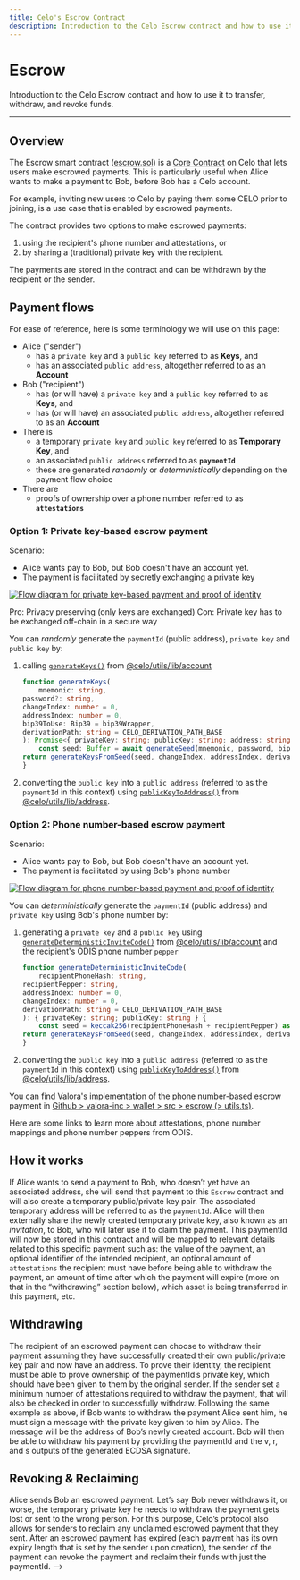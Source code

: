 ```yaml
---
title: Celo's Escrow Contract
description: Introduction to the Celo Escrow contract and how to use it to transfer, withdraw, and revoke funds.
---
```

# Escrow 

Introduction to the Celo Escrow contract and how to use it to transfer, withdraw, and revoke funds.

___

## Overview

The Escrow smart contract ([escrow.sol](https://github.com/celo-org/celo-monorepo/blob/6b6ce69fde8f4868b54abd8dd267e5313c3ddedd/packages/protocol/contracts/identity/Escrow.sol)) is a [Core Contract](../../../learn/celo-stack#celo-core-contracts) on Celo that lets users make escrowed payments. This is particularly useful when Alice wants to make a payment to Bob, before Bob has a Celo account.

For example, inviting new users to Celo by paying them some CELO prior to joining, is a use case that is enabled by escrowed payments. 

The contract provides two options to make escrowed payments:

1. using the recipient's phone number and attestations, or
2. by sharing a (traditional) private key with the recipient.

The payments are stored in the contract and can be withdrawn by the recipient or the sender.

## Payment flows

For ease of reference, here is some terminology we will use on this page:

- Alice ("sender")
  - has a `private key` and a `public key` referred to as **Keys**, and
  - has an associated `public address`, altogether referred to as an **Account**
- Bob ("recipient")
  - has (or will have) a `private key` and a `public key` referred to as **Keys**, and
  - has (or will have)  an associated `public address`, altogether referred to as an **Account**
- There is
  - a temporary `private key` and `public key` referred to as **Temporary Key**, and
  - an associated `public address` referred to as **`paymentId`**
  - these are generated _randomly_ or _deterministically_ depending on the payment flow choice
- There are
  - proofs of ownership over a phone number referred to as **`attestations`**

### Option 1: Private key-based escrow payment

Scenario:

- Alice wants pay to Bob, but Bob doesn't have an account yet.
- The payment is facilitated by secretly exchanging a private key

[![Flow diagram for private key-based payment and proof of identity](https://mermaid.ink/img/pako:eNqtVU1r3DAQ_SuDLt2AE8KSXHwIpDSHUtrL9mgoY2tsi9iSK8lrTMixt_6E9s_ll3S09u7a620bSpfF6ONJ783M8_hJZEaSiIWjry3pjN4pLCzWiQb-YeaNhftKZTQsNGi9ylSD2gOG5S-YZaYNMwf3w3CJbLCvSfv3MqA-U90Yi7aHD9QvsZnR3jJvgD64zJruyplqiUtN-lvuQfZbkyZ6XGi90W2dkh3mu4jg8vLuLqBi6PhGF2SCN2ElgrT1YQDSkNNvPJS4JUANe8qeRi5LrNUW6Wp9fRPB-vaWH9c3FzMeppklK-brHLz8-DagPhlPYLZkT1GNVVvkvUfqI2jalHdnY5TSknPDLaTlqaJRzFRRiCnomaRvUKMNvPz8fipoBvs3OcccHGwQg0UtTV31UJAmy5e6U-YJ-JW8sDqcGYOdOzRI2Lsrhhofye1ZuOx_LEV0PJdhVSldAE-1y8muLkDphVNPK7EORRgfC2_sLLgpkYOYvx2w2iqEzcdNBDUHiEUgdmS34SQ7HLXxJWvtsL-YZP0VxtzFWVHuweQDfzBGZimUYurzVSKcKjS0TSL-ZqEzhv4P_tnTTUpQoaqPtWtdSMs8cS5kk9tNyipONYX3e1nPTvlSWuzO1_PQlRaBc5pJbY9WcuG4po69PaRTznvT-QY0zBtUchdvSrmxBCX_UU7KcSUiUZOtGcct-ynclQi2QE2JiHkoKce28omIhq2SVFH6YS_0wEQk-pnvaBvJyh6k4j4p4hwrR9EOsOl1JmJvW9qDxu_BiHr-BZ5VEow)](https://mermaid.live/edit#pako:eNqtVU1r3DAQ_SuDLt2AE8KSXHwIpDSHUtrL9mgoY2tsi9iSK8lrTMixt_6E9s_ll3S09u7a620bSpfF6ONJ783M8_hJZEaSiIWjry3pjN4pLCzWiQb-YeaNhftKZTQsNGi9ylSD2gOG5S-YZaYNMwf3w3CJbLCvSfv3MqA-U90Yi7aHD9QvsZnR3jJvgD64zJruyplqiUtN-lvuQfZbkyZ6XGi90W2dkh3mu4jg8vLuLqBi6PhGF2SCN2ElgrT1YQDSkNNvPJS4JUANe8qeRi5LrNUW6Wp9fRPB-vaWH9c3FzMeppklK-brHLz8-DagPhlPYLZkT1GNVVvkvUfqI2jalHdnY5TSknPDLaTlqaJRzFRRiCnomaRvUKMNvPz8fipoBvs3OcccHGwQg0UtTV31UJAmy5e6U-YJ-JW8sDqcGYOdOzRI2Lsrhhofye1ZuOx_LEV0PJdhVSldAE-1y8muLkDphVNPK7EORRgfC2_sLLgpkYOYvx2w2iqEzcdNBDUHiEUgdmS34SQ7HLXxJWvtsL-YZP0VxtzFWVHuweQDfzBGZimUYurzVSKcKjS0TSL-ZqEzhv4P_tnTTUpQoaqPtWtdSMs8cS5kk9tNyipONYX3e1nPTvlSWuzO1_PQlRaBc5pJbY9WcuG4po69PaRTznvT-QY0zBtUchdvSrmxBCX_UU7KcSUiUZOtGcct-ynclQi2QE2JiHkoKce28omIhq2SVFH6YS_0wEQk-pnvaBvJyh6k4j4p4hwrR9EOsOl1JmJvW9qDxu_BiHr-BZ5VEow)

<!-- 
Interim fix for a known bug that adds whitespace to large diagrams: https://github.com/celo-org/docs/pull/331#issuecomment-1155590026

Mermaid diagram: https://mermaid.live/edit#pako:eNqtVU1r3DAQ_SuDLt2AE8KSXHwIpDSHUtrL9mgoY2tsi9iSK8lrTMixt_6E9s_ll3S09u7a620bSpfF6ONJ783M8_hJZEaSiIWjry3pjN4pLCzWiQb-YeaNhftKZTQsNGi9ylSD2gOG5S-YZaYNMwf3w3CJbLCvSfv3MqA-U90Yi7aHD9QvsZnR3jJvgD64zJruyplqiUtN-lvuQfZbkyZ6XGi90W2dkh3mu4jg8vLuLqBi6PhGF2SCN2ElgrT1YQDSkNNvPJS4JUANe8qeRi5LrNUW6Wp9fRPB-vaWH9c3FzMeppklK-brHLz8-DagPhlPYLZkT1GNVVvkvUfqI2jalHdnY5TSknPDLaTlqaJRzFRRiCnomaRvUKMNvPz8fipoBvs3OcccHGwQg0UtTV31UJAmy5e6U-YJ-JW8sDqcGYOdOzRI2Lsrhhofye1ZuOx_LEV0PJdhVSldAE-1y8muLkDphVNPK7EORRgfC2_sLLgpkYOYvx2w2iqEzcdNBDUHiEUgdmS34SQ7HLXxJWvtsL-YZP0VxtzFWVHuweQDfzBGZimUYurzVSKcKjS0TSL-ZqEzhv4P_tnTTUpQoaqPtWtdSMs8cS5kk9tNyipONYX3e1nPTvlSWuzO1_PQlRaBc5pJbY9WcuG4po69PaRTznvT-QY0zBtUchdvSrmxBCX_UU7KcSUiUZOtGcct-ynclQi2QE2JiHkoKce28omIhq2SVFH6YS_0wEQk-pnvaBvJyh6k4j4p4hwrR9EOsOl1JmJvW9qDxu_BiHr-BZ5VEow
-->

<!-- Table version of Pros/Cons below -->

Pro: Privacy preserving (only keys are exchanged)
Con: Private key has to be exchanged off-chain in a secure way

You can _randomly_ generate the `paymentId` (public address), `private key` and `public key` by:

1. calling [`generateKeys()`](https://github.com/celo-org/celo-monorepo/blob/6b6ce69fde8f4868b54abd8dd267e5313c3ddedd/packages/sdk/utils/src/account.ts#L400) from [@celo/utils/lib/account](https://github.com/celo-org/celo-monorepo/blob/6b6ce69fde8f4868b54abd8dd267e5313c3ddedd/packages/sdk/utils/src/account.ts)

    ```ts
    function generateKeys(
        mnemonic: string,
    password?: string,
    changeIndex: number = 0,
    addressIndex: number = 0,
    bip39ToUse: Bip39 = bip39Wrapper,
    derivationPath: string = CELO_DERIVATION_PATH_BASE
    ): Promise<{ privateKey: string; publicKey: string; address: string }> {
        const seed: Buffer = await generateSeed(mnemonic, password, bip39ToUse)
    return generateKeysFromSeed(seed, changeIndex, addressIndex, derivationPath)
    }
    ```

2. converting the `public key` into a `public address` (referred to as the `paymentId` in this context) using [`publicKeyToAddress()`](https://github.com/celo-org/celo-monorepo/blob/6b6ce69fde8f4868b54abd8dd267e5313c3ddedd/packages/sdk/utils/src/address.ts#L38) from [@celo/utils/lib/address](https://github.com/celo-org/celo-monorepo/blob/6b6ce69fde8f4868b54abd8dd267e5313c3ddedd/packages/sdk/utils/src/address.ts).

### Option 2: Phone number-based escrow payment

Scenario:

- Alice wants pay to Bob, but Bob doesn't have an account yet.
- The payment is facilitated by using Bob's phone number

[![Flow diagram for phone number-based payment and proof of identity](https://mermaid.ink/img/pako:eNqlVc1q3DAQfpXBl-xSZ0lDlhIfAilNoRRCoT0agmzNrkVsSZXkXUzIsbc-QvtyeZKOLNvr9W7akPpg9PNp5puZb6SHKFccoySy-L1GmeMHwdaGVakE-ljulIHrUuQYFjQzTuRCM-mA-eU7lueq9jML12F4iNSsqVC6T9yjvmGllWGmgc_YHGJzJZ0hvx56Y3OjtgurykNcprI7XSiJHvheZScWvrTT27rK0Bw_8BzZECdZSWW3UDslR4baFMDp6dWVRyWwJYvWxwVO-ZUYstr5AXCFVp44KNiGqEnoXTbY-TJIwZl1Njs_u4jhfLmk39nFfM8PudnLbkLmLDz9-hFQt8ohqA2aKUobsWG0d49NDLrOaHdvzDg3aO3U15DLBO6l2h71NMK8ubiEt--WnvYSFotFgKLk0wC72MYB-hT1LveCkwqefv885vV10Q10dmEOMkyAo0NTCSks6YOVZQNrlGjIuoVZbYVcQxBXEMF8ymtk6oWsYDacmXuVdTrb6yFPstd_AhW7R9t7-mvh490hH4xnT1NpV2hmcxBy1EgkSQ5WYy5WjccZanth0LvwUtaGrIPaUi5sIXQX7CgTPfFdkc99fbvfpMj_nfC2iC9omzYvJa4cqFVoUE8hN9jaH3XhLI2sWEuodRr9S5HPNMHr5Dj20rVRm2s7SXZA7y63A2YV03ZKy19AI8NU8GtHgTvmhJK2LTtdbx-Rtwnn082DXPdkR7IqmagGMUIo2N5NPtSTLvmMWB3jeCjTrXAFN2w7lWk4PbwFB1kgNaDY7NrDtkF3RaYUaaKxMqqaaHefUm8-npR-06rRV0dOW8EVeMTk8TcizDUTvE2okNRfhaCbDrck_yBO3isziqOKGoTA9BY_eINpRM4qTKOEhhxXrC5dGsVhq0CxLlzY829VGqXykWzUmpPVGy7oPYuSFSstxi3gayPzKHGmxh7UPfQd6vEPwz-9JA)](https://mermaid.live/edit#pako:eNqlVc1q3DAQfpXBl-xSZ0lDlhIfAilNoRRCoT0agmzNrkVsSZXkXUzIsbc-QvtyeZKOLNvr9W7akPpg9PNp5puZb6SHKFccoySy-L1GmeMHwdaGVakE-ljulIHrUuQYFjQzTuRCM-mA-eU7lueq9jML12F4iNSsqVC6T9yjvmGllWGmgc_YHGJzJZ0hvx56Y3OjtgurykNcprI7XSiJHvheZScWvrTT27rK0Bw_8BzZECdZSWW3UDslR4baFMDp6dWVRyWwJYvWxwVO-ZUYstr5AXCFVp44KNiGqEnoXTbY-TJIwZl1Njs_u4jhfLmk39nFfM8PudnLbkLmLDz9-hFQt8ohqA2aKUobsWG0d49NDLrOaHdvzDg3aO3U15DLBO6l2h71NMK8ubiEt--WnvYSFotFgKLk0wC72MYB-hT1LveCkwqefv885vV10Q10dmEOMkyAo0NTCSks6YOVZQNrlGjIuoVZbYVcQxBXEMF8ymtk6oWsYDacmXuVdTrb6yFPstd_AhW7R9t7-mvh490hH4xnT1NpV2hmcxBy1EgkSQ5WYy5WjccZanth0LvwUtaGrIPaUi5sIXQX7CgTPfFdkc99fbvfpMj_nfC2iC9omzYvJa4cqFVoUE8hN9jaH3XhLI2sWEuodRr9S5HPNMHr5Dj20rVRm2s7SXZA7y63A2YV03ZKy19AI8NU8GtHgTvmhJK2LTtdbx-Rtwnn082DXPdkR7IqmagGMUIo2N5NPtSTLvmMWB3jeCjTrXAFN2w7lWk4PbwFB1kgNaDY7NrDtkF3RaYUaaKxMqqaaHefUm8-npR-06rRV0dOW8EVeMTk8TcizDUTvE2okNRfhaCbDrck_yBO3isziqOKGoTA9BY_eINpRM4qTKOEhhxXrC5dGsVhq0CxLlzY829VGqXykWzUmpPVGy7oPYuSFSstxi3gayPzKHGmxh7UPfQd6vEPwz-9JA)

<!-- 
Interim fix for a known bug that adds whitespace to large diagrams: https://github.com/celo-org/docs/pull/331#issuecomment-1155590026

Mermaid diagram: https://mermaid.live/edit#pako:eNqlVc1q3DAQfpXBl-xSZ0lDlhIfAilNoRRCoT0agmzNrkVsSZXkXUzIsbc-QvtyeZKOLNvr9W7akPpg9PNp5puZb6SHKFccoySy-L1GmeMHwdaGVakE-ljulIHrUuQYFjQzTuRCM-mA-eU7lueq9jML12F4iNSsqVC6T9yjvmGllWGmgc_YHGJzJZ0hvx56Y3OjtgurykNcprI7XSiJHvheZScWvrTT27rK0Bw_8BzZECdZSWW3UDslR4baFMDp6dWVRyWwJYvWxwVO-ZUYstr5AXCFVp44KNiGqEnoXTbY-TJIwZl1Njs_u4jhfLmk39nFfM8PudnLbkLmLDz9-hFQt8ohqA2aKUobsWG0d49NDLrOaHdvzDg3aO3U15DLBO6l2h71NMK8ubiEt--WnvYSFotFgKLk0wC72MYB-hT1LveCkwqefv885vV10Q10dmEOMkyAo0NTCSks6YOVZQNrlGjIuoVZbYVcQxBXEMF8ymtk6oWsYDacmXuVdTrb6yFPstd_AhW7R9t7-mvh490hH4xnT1NpV2hmcxBy1EgkSQ5WYy5WjccZanth0LvwUtaGrIPaUi5sIXQX7CgTPfFdkc99fbvfpMj_nfC2iC9omzYvJa4cqFVoUE8hN9jaH3XhLI2sWEuodRr9S5HPNMHr5Dj20rVRm2s7SXZA7y63A2YV03ZKy19AI8NU8GtHgTvmhJK2LTtdbx-Rtwnn082DXPdkR7IqmagGMUIo2N5NPtSTLvmMWB3jeCjTrXAFN2w7lWk4PbwFB1kgNaDY7NrDtkF3RaYUaaKxMqqaaHefUm8-npR-06rRV0dOW8EVeMTk8TcizDUTvE2okNRfhaCbDrck_yBO3isziqOKGoTA9BY_eINpRM4qTKOEhhxXrC5dGsVhq0CxLlzY829VGqXykWzUmpPVGy7oPYuSFSstxi3gayPzKHGmxh7UPfQd6vEPwz-9JA
-->

<!-- Table version of Pros/Cons below -->

You can _deterministically_ generate the `paymentId` (public address) and `private key` using Bob's phone number by:

1. generating a `private key` and a `public key` using [`generateDeterministicInviteCode()`](https://github.com/celo-org/celo-monorepo/blob/6b6ce69fde8f4868b54abd8dd267e5313c3ddedd/packages/sdk/utils/src/account.ts#L412) from [@celo/utils/lib/account](https://github.com/celo-org/celo-monorepo/blob/6b6ce69fde8f4868b54abd8dd267e5313c3ddedd/packages/sdk/utils/src/account.ts) and the recipient's ODIS phone number `pepper` 

    ```ts
    function generateDeterministicInviteCode(
        recipientPhoneHash: string,
    recipientPepper: string,
    addressIndex: number = 0,
    changeIndex: number = 0,
    derivationPath: string = CELO_DERIVATION_PATH_BASE
    ): { privateKey: string; publicKey: string } {
        const seed = keccak256(recipientPhoneHash + recipientPepper) as Buffer
    return generateKeysFromSeed(seed, changeIndex, addressIndex, derivationPath)
    }
    ```

2. converting the `public key` into a `public address` (referred to as the `paymentId` in this context) using [`publicKeyToAddress()`](https://github.com/celo-org/celo-monorepo/blob/6b6ce69fde8f4868b54abd8dd267e5313c3ddedd/packages/sdk/utils/src/address.ts#L38) from [@celo/utils/lib/address](https://github.com/celo-org/celo-monorepo/blob/6b6ce69fde8f4868b54abd8dd267e5313c3ddedd/packages/sdk/utils/src/address.ts).

You can find Valora's implementation of the phone number-based escrow payment in [Github > valora-inc > wallet > src > escrow (> utils.ts)](https://github.com/valora-inc/wallet/blob/2ec5767ac55197c8e97d449c2ea6479c3520859d/src/escrow/utils.ts).

<!-- Arthur todo: add link to attestation overview -->

Here are some links to learn more about attestations, phone number mappings and phone number peppers from ODIS.

## How it works

If Alice wants to send a payment to Bob, who doesn’t yet have an associated address, she will send that payment to this `Escrow` contract and will also create a temporary public/private key pair. The associated temporary address will be referred to as the `paymentId`. Alice will then externally share the newly created temporary private key, also known as an _invitation_, to Bob, who will later use it to claim the payment. This paymentId will now be stored in this contract and will be mapped to relevant details related to this specific payment such as: the value of the payment, an optional identifier of the intended recipient, an optional amount of `attestations` the recipient must have before being able to withdraw the payment, an amount of time after which the payment will expire \(more on that in the “withdrawing” section below\), which asset is being transferred in this payment, etc.

## Withdrawing

The recipient of an escrowed payment can choose to withdraw their payment assuming they have successfully created their own public/private key pair and now have an address. To prove their identity, the recipient must be able to prove ownership of the paymentId’s private key, which should have been given to them by the original sender. If the sender set a minimum number of attestations required to withdraw the payment, that will also be checked in order to successfully withdraw. Following the same example as above, if Bob wants to withdraw the payment Alice sent him, he must sign a message with the private key given to him by Alice. The message will be the address of Bob’s newly created account. Bob will then be able to withdraw his payment by providing the paymentId and the v, r, and s outputs of the generated ECDSA signature.

## Revoking & Reclaiming

Alice sends Bob an escrowed payment. Let’s say Bob never withdraws it, or worse, the temporary private key he needs to withdraw the payment gets lost or sent to the wrong person. For this purpose, Celo’s protocol also allows for senders to reclaim any unclaimed escrowed payment that they sent. After an escrowed payment has expired \(each payment has its own expiry length that is set by the sender upon creation\), the sender of the payment can revoke the payment and reclaim their funds with just the paymentId. -->
